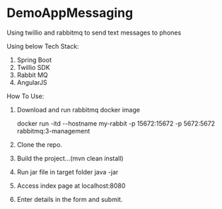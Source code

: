 # DemoAppMessaging
Using twillio and rabbitmq to send text messages to phones

Using below Tech Stack:
1. Spring Boot
2. Twillio SDK
3. Rabbit MQ
4. AngularJS

How To Use:
1. Download and run rabbitmq docker image

   docker run  -itd --hostname my-rabbit -p 15672:15672 -p 5672:5672 rabbitmq:3-management
2. Clone the repo.
3. Build the project...(mvn clean install)
4. Run jar file in target folder
   java -jar <jar-file>
5. Access index page at localhost:8080
6. Enter details in the form and submit.
